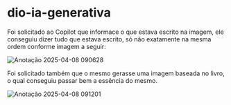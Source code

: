 # dio-ia-generativa

Foi solicitado ao Copilot que informace o que estava escrito na imagem, ele conseguiu dizer tudo que estava escrito, só não exatamente na mesma ordem conforme imagem a seguir:

![Anotação 2025-04-08 090628](https://github.com/user-attachments/assets/dc35a015-b142-476d-8a09-a9576d625ab5)

Foi solicitado também que o mesmo gerasse uma imagem baseada no livro, o qual conseguiu passar bem a essência do mesmo.

![Anotação 2025-04-08 091201](https://github.com/user-attachments/assets/fa525747-0fab-4281-8d7f-234e1c03abaa)
